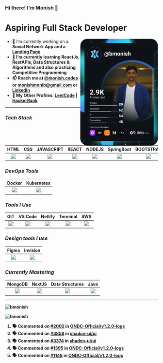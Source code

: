 ### Hi there! I'm Monish 👋

<div align="left">
<h1>Aspiring Full Stack Developer</h1>
  <a href="https://app.daily.dev/get?r=bmonish" target="_blank">
    <img align="right" src="https://github.com/bmonish/bmonish/blob/master/devcard.svg" width="256" alt="Monish's Dev Card" />
  </a>
<ul>
  <li>🔭 I’m currently working on a <strong>Social Network App<strong> and a <a href="https://bmonish.github.io/early-storage/" target="_blank"><strong>Landing Page</strong></a></li>
  <li>🌱 I’m currently learning <strong>ReactJs, RestAPIs, Data Structures & Algorithms</strong> and also practicing <strong>Competitive Programming</strong></li>
  <li>📫 Reach me at <a href="https://www.instagram.com/monish.codes/" target="_blank"><strong>@monish.codes</strong></a> or <a href="mailto:monishmonib@gmail.com"><strong>monishmonib@gmail.com</strong></a> or <a href="https://linkedin.com/in/bmonish" target="_blank"><strong>LinkedIn</strong></a>
  <li>👤 My Other Profiles: <a href="https://leetcode.com/bmonish/" target="_blank"><strong>LeetCode</strong></a> | <a href="https://www.hackerrank.com/monishmonib" target="_blank"><strong>HackerRank</strong></a></li>
</ul>
</div>

---
### ***Tech Stack***

| HTML  | CSS | JAVASCRIPT | REACT | NODEJS | SpringBoot |  BOOTSTRAP |
| :-------------: | :-------------: | :-------------: | :-------------: | :-------------: | :-------------: |:-------------: |
| <img height="30px" src="https://cdn.svgporn.com/logos/html-5.svg">  | <img height="30px" src="https://cdn.svgporn.com/logos/css-3.svg"> | <img height="30px" src="https://cdn.svgporn.com/logos/javascript.svg"> | <img height="30px" src="https://cdn.svgporn.com/logos/react.svg"> | <img height="30px" src="https://cdn.svgporn.com/logos/nodejs-icon.svg"> | <img height="30px" src="https://cdn.svgporn.com/logos/spring-icon.svg"> | <img height="30px" src="https://cdn.svgporn.com/logos/bootstrap.svg"> | 

### ***DevOps Tools***

| Docker  | Kubernetes |
| :-------------: | :-------------: |
| <img height="30px" src="https://cdn.svgporn.com/logos/docker-icon.svg">  | <img height="30px" src="https://cdn.svgporn.com/logos/kubernetes.svg">  |

### ***Tools I Use***

| GIT  | VS Code | Netlify | Terminal | AWS |
| :-------------: | :-------------: |:-------------: | :-------------: | :-------------: |
| <img height="30px" src="https://cdn.svgporn.com/logos/git-icon.svg">  | <img height="30px" src="https://cdn.svgporn.com/logos/visual-studio-code.svg"> |  <img height="30px" src="https://cdn.svgporn.com/logos/netlify.svg"> |  <img height="30px" src="https://cdn.svgporn.com/logos/terminal.svg"> | <img height="30px" src="https://cdn.svgporn.com/logos/aws-ec2.svg"> |

### ***Design tools I use***

| Figma | Invision |
| :-------------: | :-------------: |
| <img height="30px" src="https://cdn.svgporn.com/logos/figma.svg"> | <img height="30px" src="https://cdn.svgporn.com/logos/invision.svg"> |

### ***Currently Mastering***

| MongoDB | NextJS | Data Structures | Java |
| :-------------: | :-------------: | :-------------: | :-------------: |
 | <img height="30px" src="https://cdn.svgporn.com/logos/mongodb.svg"> |<img height="30px" src="https://cdn.svgporn.com/logos/nextjs-icon.svg"> | <img height="30px" src="https://icons.veryicon.com/png/o/miscellaneous/icons-for-data-class-organization-and/data-structure-1.png"> | <img height="30px" src="https://cdn.svgporn.com/logos/java.svg"> |

_____

<p><img src="https://github-readme-stats.vercel.app/api?username=bmonish&count_private=true&show_icons=true&theme=react&hide=stars" alt="bmonish"/></p>

<p><img src="https://github-readme-streak-stats.herokuapp.com/?user=bmonish" alt="bmonish"/></p>

<!--START_SECTION:activity-->
1. 🗣 Commented on [#2002](https://github.com/ONDC-Official/v1.2.0-logs/pull/2002#issuecomment-2213096546) in [ONDC-Official/v1.2.0-logs](https://github.com/ONDC-Official/v1.2.0-logs)
2. 🗣 Commented on [#3858](https://github.com/shadcn-ui/ui/issues/3858#issuecomment-2138861075) in [shadcn-ui/ui](https://github.com/shadcn-ui/ui)
3. 🗣 Commented on [#3374](https://github.com/shadcn-ui/ui/pull/3374#issuecomment-2138857313) in [shadcn-ui/ui](https://github.com/shadcn-ui/ui)
4. 🗣 Commented on [#1395](https://github.com/ONDC-Official/v1.2.0-logs/issues/1395#issuecomment-2107613173) in [ONDC-Official/v1.2.0-logs](https://github.com/ONDC-Official/v1.2.0-logs)
5. 🗣 Commented on [#1148](https://github.com/ONDC-Official/v1.2.0-logs/issues/1148#issuecomment-2107206321) in [ONDC-Official/v1.2.0-logs](https://github.com/ONDC-Official/v1.2.0-logs)
<!--END_SECTION:activity-->
